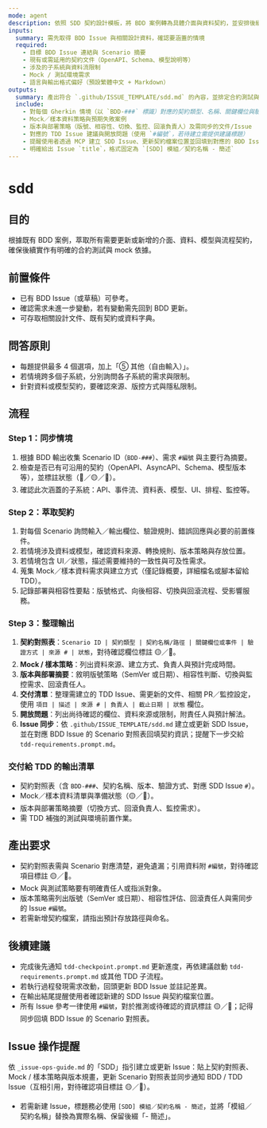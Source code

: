 ```yaml
---
mode: agent
description: 依照 SDD 契約設計模板，將 BDD 案例轉為具體介面與資料契約，並安排後續合約測試
inputs:
  summary: 需先取得 BDD Issue 與相關設計資料，確認要涵蓋的情境
  required:
    - 目標 BDD Issue 連結與 Scenario 摘要
    - 現有或需延用的契約文件（OpenAPI、Schema、模型說明等）
    - 涉及的子系統與資料流限制
    - Mock / 測試環境需求
    - 語言與輸出格式偏好（預設繁體中文 + Markdown）
outputs:
  summary: 產出符合 `.github/ISSUE_TEMPLATE/sdd.md` 的內容，並排定合約測試與 mock 待辦
  include:
    - 對每個 Gherkin 情境（以 `BDD-###` 標識）對應的契約類型、名稱、關鍵欄位與驗證方式（引用資料附 `#編號`，對待確認項目標註 🟡／🔴）
    - Mock／樣本資料策略與預期失敗案例
    - 版本與部署策略（版號、相容性、切換、監控、回滾負責人）及需同步的文件/Issue
    - 對應的 TDD Issue 建議與開放問題（使用 `#編號`，若待建立需提供建議標題）
    - 提醒使用者透過 MCP 建立 SDD Issue、更新契約檔案位置並回填到對應的 BDD Issue（Scenario 對照表）
    - 明確給出 Issue `title`，格式固定為 `[SDD] 模組／契約名稱 - 簡述`
---
```


# sdd

## 目的

根據既有 BDD 案例，萃取所有需要更新或新增的介面、資料、模型與流程契約，確保後續實作有明確的合約測試與 mock 依據。

## 前置條件

- 已有 BDD Issue（或草稿）可參考。
- 確認需求未進一步變動，若有變動需先回到 BDD 更新。
- 可存取相關設計文件、既有契約或資料字典。

## 問答原則

- 每題提供最多 4 個選項，加上「⑤ 其他（自由輸入）」。
- 若情境跨多個子系統，分別詢問各子系統的需求與限制。
- 針對資料或模型契約，要確認來源、版控方式與隱私限制。

## 流程

### Step 1：同步情境
1. 根據 BDD 輸出收集 Scenario ID（`BDD-###`）、需求 `#編號` 與主要行為摘要。
2. 檢查是否已有可沿用的契約（OpenAPI、AsyncAPI、Schema、模型版本等），並標註狀態（🔵／🟡／🔴）。
3. 確認此次涵蓋的子系統：API、事件流、資料表、模型、UI、排程、監控等。

### Step 2：萃取契約
1. 對每個 Scenario 詢問輸入／輸出欄位、驗證規則、錯誤回應與必要的前置條件。
2. 若情境涉及資料或模型，確認資料來源、轉換規則、版本策略與存放位置。
3. 若情境包含 UI／狀態，描述需要維持的一致性與可及性需求。
4. 蒐集 Mock／樣本資料需求與建立方式（僅記錄概要，詳細檔名或腳本留給 TDD）。
5. 記錄部署與相容性要點：版號格式、向後相容、切換與回滾流程、受影響服務。

### Step 3：整理輸出
1. **契約對照表**：`Scenario ID | 契約類型 | 契約名稱/路徑 | 關鍵欄位或事件 | 驗證方式 | 來源 # | 狀態`，對待確認欄位標註 🟡／🔴。
2. **Mock / 樣本策略**：列出資料來源、建立方式、負責人與預計完成時間。
3. **版本與部署摘要**：敘明版號策略（SemVer 或日期）、相容性判斷、切換與監控需求、回滾責任人。
4. **交付清單**：整理需建立的 TDD Issue、需更新的文件、相關 PR／監控設定，使用 `項目 | 描述 | 來源 # | 負責人 | 截止日期 | 狀態` 欄位。
5. **開放問題**：列出尚待確認的欄位、資料來源或限制，附責任人與預計解法。
6. **Issue 同步**：依 `.github/ISSUE_TEMPLATE/sdd.md` 建立或更新 SDD Issue，並在對應 BDD Issue 的 Scenario 對照表回填契約資訊；提醒下一步交給 `tdd-requirements.prompt.md`。

### 交付給 TDD 的輸出清單
- 契約對照表（含 `BDD-###`、契約名稱、版本、驗證方式、對應 SDD Issue `#`）。
- Mock／樣本資料清單與準備狀態（🟡／🔴）。
- 版本與部署策略摘要（切換方式、回滾負責人、監控需求）。
- 需 TDD 補強的測試與環境前置作業。

## 產出要求

- 契約對照表需與 Scenario 對應清楚，避免遺漏；引用資料附 `#編號`，對待確認項目標註 🟡／🔴。
- Mock 與測試策略要有明確責任人或指派對象。
- 版本策略需列出版號（SemVer 或日期）、相容性評估、回滾責任人與需同步的 Issue `#編號`。
- 若需新增契約檔案，請指出預計存放路徑與命名。

## 後續建議

- 完成後先通知 `tdd-checkpoint.prompt.md` 更新進度，再依建議啟動 `tdd-requirements.prompt.md` 或其他 TDD 子流程。
- 若執行過程發現需求改動，回頭更新 BDD Issue 並註記差異。
- 在輸出結尾提醒使用者確認新建的 SDD Issue 與契約檔案位置。
- 所有 Issue 參考一律使用 `#編號`，對於推測或待確認的資訊標註 🟡／🔴；記得同步回填 BDD Issue 的 Scenario 對照表。

## Issue 操作提醒

依 `_issue-ops-guide.md` 的「SDD」指引建立或更新 Issue：貼上契約對照表、Mock / 樣本策略與版本規畫，更新 Scenario 對照表並同步通知 BDD / TDD Issue（互相引用，對待確認項目標註 🟡／🔴）。
- 若需新建 Issue，標題務必使用 `[SDD] 模組／契約名稱 - 簡述`，並將「模組／契約名稱」替換為實際名稱、保留後綴「- 簡述」。
